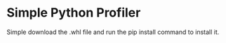 # Simple Python Profiler
Simple download the .whl file and run the pip install command to install it.
